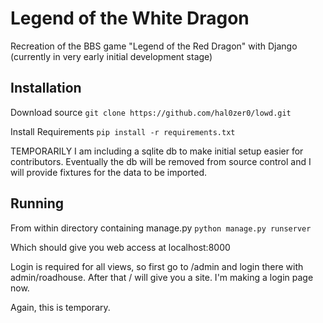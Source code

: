 # Legend of the White Dragon
Recreation of the BBS game "Legend of the Red Dragon" with Django
(currently in very early initial development stage)

## Installation
Download source
```git clone https://github.com/hal0zer0/lowd.git```

Install Requirements
```pip install -r requirements.txt```

TEMPORARILY I am including a sqlite db to make initial setup easier for contributors.  Eventually the db will be removed from source control and I will provide fixtures for the data to be imported.

## Running
From within directory containing manage.py
```python manage.py runserver```

Which should give you web access at localhost:8000

Login is required for all views, so first go to /admin and login there with admin/roadhouse.  After that / will give you a site.  I'm making a login page now.

Again, this is temporary.  